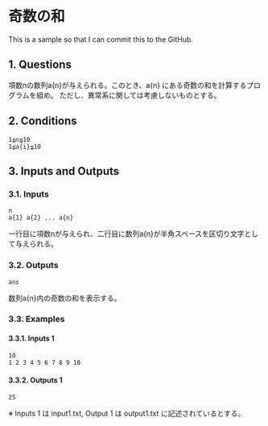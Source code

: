 # 奇数の和

This is a sample so that I can commit this to the GitHub.

## 1. Questions

項数nの数列a{n}が与えられる。このとき、a{n} にある奇数の和を計算するプログラムを組め。
ただし、異常系に関しては考慮しないものとする。

## 2. Conditions

```
1≦n≦10
1≦a{i}≦10
```

## 3. Inputs and Outputs

### 3.1. Inputs

```
n
a{1} a{2} ... a{n}
```

一行目に項数nが与えられ、二行目に数列a{n}が半角スペースを区切り文字として与えられる。

### 3.2. Outputs

```
ans
```

数列a{n}内の奇数の和を表示する。

### 3.3. Examples

#### 3.3.1. Inputs 1

```
10
1 2 3 4 5 6 7 8 9 10
```
#### 3.3.2. Outputs 1

```
25
```

※ Inputs 1 は input1.txt, Output 1 は output1.txt に記述されているとする。
